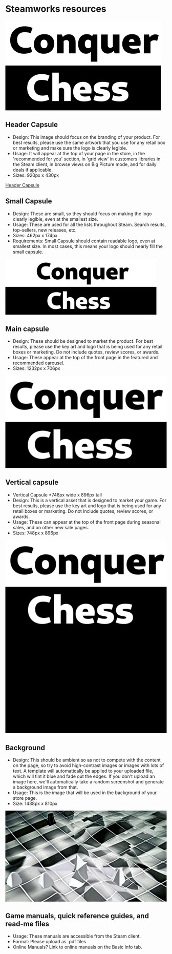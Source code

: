 # Steamworks resources

![Original](title_482_x_281.png)

## Header Capsule 

- Design: This image should focus on the branding of your product. For best results, please use the same artwork that you use for any retail box or marketing and make sure the logo is clearly legible.
- Usage: It will appear at the top of your page in the store, in the 'recommended for you' section, in 'grid view' in customers libraries in the Steam client, in browse views on Big Picture mode, and for daily deals if applicable.
- Sizes: 920px x 430px

[Header Capsule](header_capsule_920_x_430.png)

## Small Capsule 

- Design: These are small, so they should focus on making the logo clearly legible, even at the smallest size.
- Usage: These are used for all the lists throughout Steam. Search results, top-sellers, new releases, etc.
- Sizes: 462px x 174px
- Requirements: Small Capsule should contain readable logo, even at smallest size. In most cases, this means your logo should nearly fill the small capsule.

![Small capsule](small_capsule_462_x_174.png)

## Main capsule

- Design: These should be designed to market the product. For best results, please use the key art and logo that is being used for any retail boxes or marketing. Do not include quotes, review scores, or awards.
- Usage: These appear at the top of the front page in the featured and recommended carousel.
- Sizes: 1232px x 706px

![Main capsule](main_capsule_1232_x_706.png)

## Vertical capsule

- Vertical Capsule *748px wide x 896px tall
- Design: This is a vertical asset that is designed to market your game. For best results, please use the key art and logo that is being used for any retail boxes or marketing. Do not include quotes, review scores, or awards.
- Usage: These can appear at the top of the front page during seasonal sales, and on other new sale pages.
- Sizes: 748px x 896px

![Vertical capsule](vertical_capsule_748_x_896.png)

## Background

- Design: This should be ambient so as not to compete with the content on the page, so try to avoid high-contrast images or images with lots of text. A template will automatically be applied to your uploaded file, which will tint it blue and fade out the edges. If you don't upload an image here, we'll automatically take a random screenshot and generate a background image from that.
- Usage: This is the image that will be used in the background of your store page.
- Size:	1438px x 810px

![Background](background_1438_x_810.png)

## Game manuals, quick reference guides, and read-me files

- Usage: These manuals are accessible from the Steam client.
- Format: Please upload as .pdf files.
- Online Manuals? Link to online manuals on the Basic Info tab.
